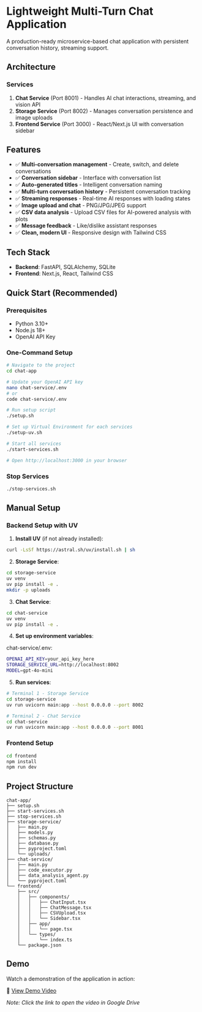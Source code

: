 # Lightweight Multi-Turn Chat Application

A production-ready microservice-based chat application with persistent conversation history, streaming support.

## Architecture

### Services
1. **Chat Service** (Port 8001) - Handles AI chat interactions, streaming, and vision API
2. **Storage Service** (Port 8002) - Manages conversation persistence and image uploads
3. **Frontend Service** (Port 3000) - React/Next.js UI with conversation sidebar

## Features
- ✅ **Multi-conversation management** - Create, switch, and delete conversations
- ✅ **Conversation sidebar** - Interface with conversation list
- ✅ **Auto-generated titles** - Intelligent conversation naming
- ✅ **Multi-turn conversation history** - Persistent conversation tracking
- ✅ **Streaming responses** - Real-time AI responses with loading states
- ✅ **Image upload and chat** - PNG/JPG/JPEG support
- ✅ **CSV data analysis** - Upload CSV files for AI-powered analysis with plots
- ✅ **Message feedback** - Like/dislike assistant responses
- ✅ **Clean, modern UI** - Responsive design with Tailwind CSS

## Tech Stack
- **Backend**: FastAPI, SQLAlchemy, SQLite
- **Frontend**: Next.js, React, Tailwind CSS

## Quick Start (Recommended)

### Prerequisites
- Python 3.10+
- Node.js 18+
- OpenAI API Key

### One-Command Setup

```bash
# Navigate to the project
cd chat-app

# Update your OpenAI API key
nano chat-service/.env
# or
code chat-service/.env

# Run setup script
./setup.sh

# Set up Virtual Environment for each services
./setup-uv.sh

# Start all services
./start-services.sh

# Open http://localhost:3000 in your browser
```

### Stop Services

```bash
./stop-services.sh
```

## Manual Setup

### Backend Setup with UV

1. **Install UV** (if not already installed):
```bash
curl -LsSf https://astral.sh/uv/install.sh | sh
```

2. **Storage Service**:
```bash
cd storage-service
uv venv
uv pip install -e .
mkdir -p uploads
```

3. **Chat Service**:
```bash
cd chat-service
uv venv
uv pip install -e .
```

4. **Set up environment variables**:

chat-service/.env:
```bash
OPENAI_API_KEY=your_api_key_here
STORAGE_SERVICE_URL=http://localhost:8002
MODEL=gpt-4o-mini
```

5. **Run services**:
```bash
# Terminal 1 - Storage Service
cd storage-service
uv run uvicorn main:app --host 0.0.0.0 --port 8002

# Terminal 2 - Chat Service
cd chat-service
uv run uvicorn main:app --host 0.0.0.0 --port 8001
```

### Frontend Setup

```bash
cd frontend
npm install
npm run dev
```


## Project Structure

```
chat-app/
├── setup.sh                 
├── start-services.sh      
├── stop-services.sh       
├── storage-service/         
│   ├── main.py             
│   ├── models.py           
│   ├── schemas.py          
│   ├── database.py         
│   ├── pyproject.toml     
│   └── uploads/            
├── chat-service/           
│   ├── main.py           
│   ├── code_executor.py    
│   ├── data_analysis_agent.py  
│   └── pyproject.toml      
└── frontend/              
    ├── src/
    │   ├── components/
    │   │   ├── ChatInput.tsx    
    │   │   ├── ChatMessage.tsx  
    │   │   ├── CSVUpload.tsx    
    │   │   └── Sidebar.tsx     
    │   ├── app/
    │   │   └── page.tsx     
    │   └── types/
    │       └── index.ts        
    └── package.json
```
## Demo

Watch a demonstration of the application in action:

🎥 [View Demo Video](https://drive.google.com/file/d/1kSv-o7igU78u1z-6W5eYmOWXkPyNCoqn/view?usp=sharing)

*Note: Click the link to open the video in Google Drive*


